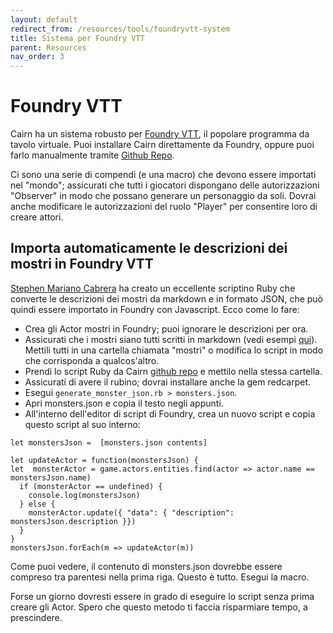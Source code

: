 ```yaml
---
layout: default
redirect_from: /resources/tools/foundryvtt-system
title: Sistema per Foundry VTT
parent: Resources
nav_order: 3
---
```


# Foundry VTT

Cairn ha un sistema robusto per [Foundry VTT](https://foundryvtt.com/), il popolare programma da tavolo virtuale. Puoi installare Cairn direttamente da Foundry, oppure puoi farlo manualmente tramite [Github Repo](https://github.com/yochaigal/Cairn-FoundryVTT).

Ci sono una serie di compendi (e una macro) che devono essere importati nel "mondo"; assicurati che tutti i giocatori dispongano delle autorizzazioni "Observer" in modo che possano generare un personaggio da soli. Dovrai anche modificare le autorizzazioni del ruolo "Player" per consentire loro di creare attori.

## Importa automaticamente le descrizioni dei mostri in Foundry VTT
[Stephen Mariano Cabrera](https://github.com/smcabrera) ha creato un eccellente scriptino Ruby che converte le descrizioni dei mostri da markdown e in formato JSON, che può quindi essere importato in Foundry con Javascript. Ecco come lo fare:
- Crea gli Actor mostri in Foundry; puoi ignorare le descrizioni per ora.
- Assicurati che i mostri siano tutti scritti in markdown (vedi esempi [qui](https://github.com/yochaigal/cairn/tree/main/monsters)). Mettili tutti in una cartella chiamata "mostri" o modifica lo script in modo che corrisponda a qualcos'altro.
- Prendi lo script Ruby da Cairn [github repo](https://github.com/yochaigal/cairn/blob/main/generate_monster_json.rb) e mettilo nella stessa cartella.
- Assicurati di avere il rubino; dovrai installare anche la gem redcarpet.
- Esegui `generate_monster_json.rb > monsters.json`.
- Apri monsters.json e copia il testo negli appunti.
- All'interno dell'editor di script di Foundry, crea un nuovo script e copia questo script al suo interno:

```
let monstersJson =  [monsters.json contents]

let updateActor = function(monstersJson) {
let  monsterActor = game.actors.entities.find(actor => actor.name == monstersJson.name)
  if (monsterActor == undefined) {
    console.log(monstersJson)
  } else {
    monsterActor.update({ "data": { "description": monstersJson.description }})
  }
}
monstersJson.forEach(m => updateActor(m))
```

Come puoi vedere, il contenuto di monsters.json dovrebbe essere compreso tra parentesi nella prima riga.
Questo è tutto. Esegui la macro.

Forse un giorno dovresti essere in grado di eseguire lo script senza prima creare gli Actor. Spero che questo metodo ti faccia risparmiare tempo, a prescindere.